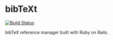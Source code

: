 # bibTeXt
[![Build Status](https://travis-ci.org/ScrumMestarit/BibTeXt.svg?branch=master)](https://travis-ci.org/ScrumMestarit/BibTeXt)

bibTeX reference manager built with Ruby on Rails.
